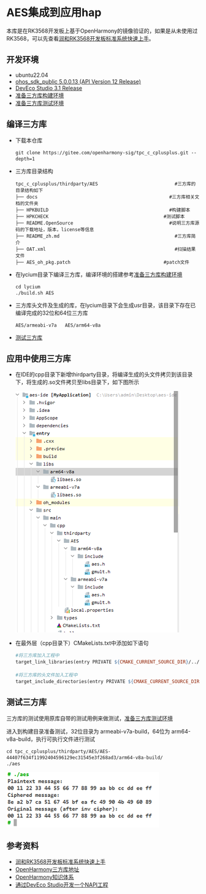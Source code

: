 # AES集成到应用hap
本库是在RK3568开发板上基于OpenHarmony的镜像验证的，如果是从未使用过RK3568，可以先查看[润和RK3568开发板标准系统快速上手](https://gitee.com/openharmony-sig/knowledge_demo_temp/tree/master/docs/rk3568_helloworld)。
## 开发环境
- ubuntu22.04
- [ohos_sdk_public 5.0.0.13 (API Version 12 Release)](https://cidownload.openharmony.cn/version/Master_Version/OpenHarmony_5.0.0.13_dev/20240303_020132/version-Master_Version-OpenHarmony_5.0.0.13_dev-20240303_020132-ohos-sdk-full.tar.gz)
- [DevEco Studio 3.1 Release](https://contentcenter-vali-drcn.dbankcdn.cn/pvt_2/DeveloperAlliance_package_901_9/81/v3/tgRUB84wR72nTfE8Ir_xMw/devecostudio-windows-3.1.0.501.zip?HW-CC-KV=V1&HW-CC-Date=20230621T074329Z&HW-CC-Expire=315360000&HW-CC-Sign=22F6787DF6093ECB4D4E08F9379B114280E1F65DA710599E48EA38CB24F3DBF2)
- [准备三方库构建环境](../../../lycium/README.md#1编译环境准备)
- [准备三方库测试环境](../../../lycium/README.md#3ci环境准备)
## 编译三方库
- 下载本仓库
  ```shell
  git clone https://gitee.com/openharmony-sig/tpc_c_cplusplus.git --depth=1
  ```
  
- 三方库目录结构
  ```
  tpc_c_cplusplus/thirdparty/AES            		        #三方库的目录结构如下
  ├── docs                                                #三方库相关文档的文件夹
  ├── HPKBUILD                                            #构建脚本
  ├── HPKCHECK						                    #测试脚本
  ├── README.OpenSource                                   #说明三方库源码的下载地址，版本，license等信息
  ├── README_zh.md   										#三方库简介
  ├── OAT.xml												#扫描结果文件
  ├── AES_oh_pkg.patch									#patch文件
  ```
  
- 在lycium目录下编译三方库，编译环境的搭建参考[准备三方库构建环境](../../../lycium/README.md#1编译环境准备)
  
  ```shell
  cd lycium
  ./build.sh AES
  ```
  
- 三方库头文件及生成的库，在lycium目录下会生成usr目录，该目录下存在已编译完成的32位和64位三方库
  
  ```
  AES/armeabi-v7a   AES/arm64-v8a
  ```
  
- [测试三方库](#测试三方库)

## 应用中使用三方库
- 在IDE的cpp目录下新增thirdparty目录，将编译生成的头文件拷贝到该目录下，将生成的.so文件拷贝至libs目录下，如下图所示
  
  ![install.dir](./pic/install.dir.png)
  
- 在最外层（cpp目录下）CMakeLists.txt中添加如下语句
  ```makefile
  #将三方库加入工程中
  target_link_libraries(entry PRIVATE ${CMAKE_CURRENT_SOURCE_DIR}/../../../libs/${OHOS_ARCH}/libaes.so)
  
  #将三方库的头文件加入工程中
  target_include_directories(entry PRIVATE ${CMAKE_CURRENT_SOURCE_DIR}/thirdparty/AES/${OHOS_ARCH}/include)
  ```
## 测试三方库
三方库的测试使用原库自带的测试用例来做测试，[准备三方库测试环境](../../../lycium/README.md#3ci环境准备)

进入到构建目录准备测试，32位目录为 armeabi-v7a-build，64位为 arm64-v8a-build，执行可执行文件进行测试

```shell
cd tpc_c_cplusplus/thirdparty/AES/AES-44407f634f11992404596129ec31545e3f268ad3/arm64-v8a-build/
./aes
```

![singletest](./pic/singletest.png)

## 参考资料
- [润和RK3568开发板标准系统快速上手](https://gitee.com/openharmony-sig/knowledge_demo_temp/tree/master/docs/rk3568_helloworld)
- [OpenHarmony三方库地址](https://gitee.com/openharmony-tpc)
- [OpenHarmony知识体系](https://gitee.com/openharmony-sig/knowledge)
- [通过DevEco Studio开发一个NAPI工程](https://gitee.com/openharmony-sig/knowledge_demo_temp/blob/master/docs/napi_study/docs/hello_napi.md)

